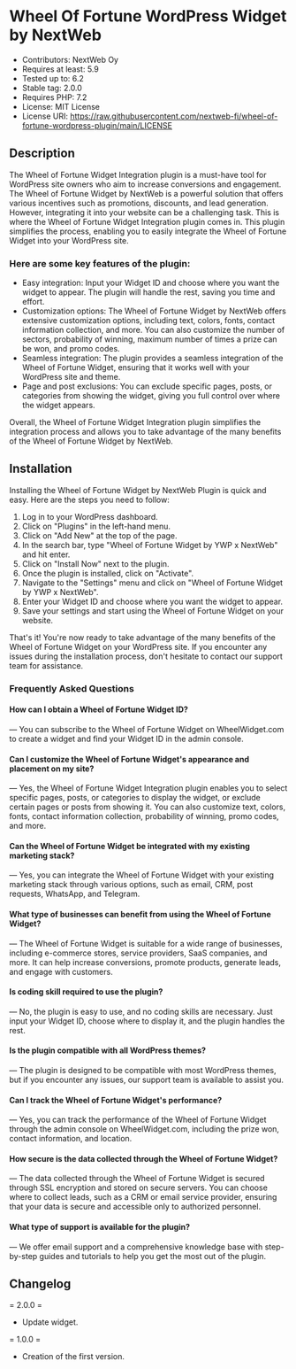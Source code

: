 # Wheel Of Fortune WordPress Widget by NextWeb

* Contributors: NextWeb Oy
* Requires at least: 5.9 
* Tested up to:  6.2 
* Stable tag: 2.0.0 
* Requires PHP: 7.2 
* License: MIT License
* License URI: https://raw.githubusercontent.com/nextweb-fi/wheel-of-fortune-wordpress-plugin/main/LICENSE

## Description

The Wheel of Fortune Widget Integration plugin is a must-have tool for WordPress site owners who aim to increase conversions and engagement. The Wheel of Fortune Widget by NextWeb is a powerful solution that offers various incentives such as promotions, discounts, and lead generation. However, integrating it into your website can be a challenging task. This is where the Wheel of Fortune Widget Integration plugin comes in. This plugin simplifies the process, enabling you to easily integrate the Wheel of Fortune Widget into your WordPress site.

### Here are some key features of the plugin:

* Easy integration: Input your Widget ID and choose where you want the widget to appear. The plugin will handle the rest, saving you time and effort.
* Customization options: The Wheel of Fortune Widget by NextWeb offers extensive customization options, including text, colors, fonts, contact information collection, and more. You can also customize the number of sectors, probability of winning, maximum number of times a prize can be won, and promo codes.
* Seamless integration: The plugin provides a seamless integration of the Wheel of Fortune Widget, ensuring that it works well with your WordPress site and theme.
* Page and post exclusions: You can exclude specific pages, posts, or categories from showing the widget, giving you full control over where the widget appears.

Overall, the Wheel of Fortune Widget Integration plugin simplifies the integration process and allows you to take advantage of the many benefits of the Wheel of Fortune Widget by NextWeb.


## Installation

Installing the Wheel of Fortune Widget by NextWeb Plugin is quick and easy. Here are the steps you need to follow:

 1. Log in to your WordPress dashboard.
 2. Click on "Plugins" in the left-hand menu.
 3. Click on "Add New" at the top of the page.
 4. In the search bar, type "Wheel of Fortune Widget by YWP x NextWeb" and hit enter.
 5. Click on "Install Now" next to the plugin.
 6. Once the plugin is installed, click on "Activate".
 7. Navigate to the "Settings" menu and click on "Wheel of Fortune Widget by YWP x NextWeb".
 8. Enter your Widget ID and choose where you want the widget to appear.
 9. Save your settings and start using the Wheel of Fortune Widget on your website.

That's it! You're now ready to take advantage of the many benefits of the Wheel of Fortune Widget on your WordPress site. If you encounter any issues during the installation process, don't hesitate to contact our support team for assistance.

### Frequently Asked Questions

#### How can I obtain a Wheel of Fortune Widget ID?
— You can subscribe to the Wheel of Fortune Widget on WheelWidget.com to create a widget and find your Widget ID in the admin console.

#### Can I customize the Wheel of Fortune Widget's appearance and placement on my site?
— Yes, the Wheel of Fortune Widget Integration plugin enables you to select specific pages, posts, or categories to display the widget, or exclude certain pages or posts from showing it. You can also customize text, colors, fonts, contact information collection, probability of winning, promo codes, and more.

#### Can the Wheel of Fortune Widget be integrated with my existing marketing stack?
— Yes, you can integrate the Wheel of Fortune Widget with your existing marketing stack through various options, such as email, CRM, post requests, WhatsApp, and Telegram.

#### What type of businesses can benefit from using the Wheel of Fortune Widget?
— The Wheel of Fortune Widget is suitable for a wide range of businesses, including e-commerce stores, service providers, SaaS companies, and more. It can help increase conversions, promote products, generate leads, and engage with customers.

#### Is coding skill required to use the plugin?
— No, the plugin is easy to use, and no coding skills are necessary. Just input your Widget ID, choose where to display it, and the plugin handles the rest.

#### Is the plugin compatible with all WordPress themes?
— The plugin is designed to be compatible with most WordPress themes, but if you encounter any issues, our support team is available to assist you.

#### Can I track the Wheel of Fortune Widget's performance?
— Yes, you can track the performance of the Wheel of Fortune Widget through the admin console on WheelWidget.com, including the prize won, contact information, and location.

#### How secure is the data collected through the Wheel of Fortune Widget?
— The data collected through the Wheel of Fortune Widget is secured through SSL encryption and stored on secure servers. You can choose where to collect leads, such as a CRM or email service provider, ensuring that your data is secure and accessible only to authorized personnel.

#### What type of support is available for the plugin?
— We offer email support and a comprehensive knowledge base with step-by-step guides and tutorials to help you get the most out of the plugin.


## Changelog

= 2.0.0 =
* Update widget.

= 1.0.0 =
* Creation of the first version.
